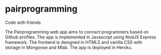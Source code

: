 # pairprogramming
Code with friends

The Pairprogramming web app aims to connect programmers based on Github profiles. 
The app is implemented in Javascript using NodJS Express framework. 
The frontend is designed in HTML5 and vanilla CSS with storage in Mongoose and Mlab.
The app is deployed in Heroku. 
